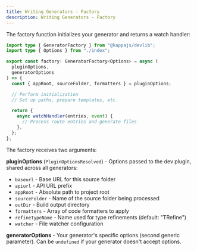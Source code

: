 ```yaml
---
title: Writing Generators - Factory
description: Writing Generators - Factory
---
```


The factory function initializes your generator and returns a watch handler:

```ts
import type { GeneratorFactory } from "@kappajs/devlib";
import type { Options } from "./index";

export const factory: GeneratorFactory<Options> = async (
  pluginOptions,
  generatorOptions
) => {
  const { appRoot, sourceFolder, formatters } = pluginOptions;

  // Perform initialization
  // Set up paths, prepare templates, etc.

  return {
    async watchHandler(entries, event) {
      // Process route entries and generate files
    },
  };
};
```

The factory receives two arguments:

**pluginOptions** (`PluginOptionsResolved`) - Options passed to the dev plugin,
shared across all generators:
- `baseurl` - Base URL for this source folder
- `apiurl` - API URL prefix
- `appRoot` - Absolute path to project root
- `sourceFolder` - Name of the source folder being processed
- `outDir` - Build output directory
- `formatters` - Array of code formatters to apply
- `refineTypeName` - Name used for type refinements (default: "TRefine")
- `watcher` - File watcher configuration

**generatorOptions** - Your generator's specific options (second generic parameter).
Can be `undefined` if your generator doesn't accept options.

